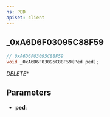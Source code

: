 ```yaml
---
ns: PED
apiset: client
---
```

## _0xA6D6F03095C88F59

```c
// 0xA6D6F03095C88F59
void _0xA6D6F03095C88F59(Ped ped);
```

_DELETE_*

## Parameters
* **ped**: